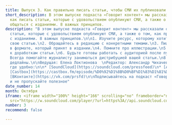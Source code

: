 ```yaml
---
title: Выпуск 3. Как правильно писать статьи, чтобы СМИ их публиковали
short_description: В этом выпуске подкаста «Говорит контент» мы рассказали о том,
  как писать статьи, которые с удовольствием опубликуют СМИ, а также о том, как правильно
  общаться с изданиями. 8 важных принципов.
description: "В этом выпуске подкаста «Говорит контент» мы рассказали о том, как писать
  статьи, которые с удовольствием опубликуют СМИ, а также о том, как правильно общаться
  с изданиями. 8 важных принципов.\n\n1. Изучите ресурс, которому хотите предложить
  свою статью.\n2. Обращайтесь в редакцию с конкретными темами.\n3. Пишите статьи
  в формате, который принят в издании.\n4. Помните про иллюстрации.\n5. Будьте готовы
  к доработкам статьи.\n6. Будьте готовы работать с аудиторией после публикации статьи.\n7.
  Всегда помогайте журналисту заниматься дистрибуцией вашей статьи.\n8. Соблюдайте
  дедлайны.\n\nВедущая: Елена Локтионова  \nРедактор: Александр Чихачев\n\n  \nСлушайте,
  где удобно:\n\n* [SoundCloud](https://soundcloud.com/pressfeed)\n* [Apple Podcasts](https://podcasts.apple.com/ru/podcast/%D0%B3%D0%BE%D0%B2%D0%BE%D1%80%D0%B8%D1%82-%D0%BA%D0%BE%D0%BD%D1%82%D0%B5%D0%BD%D1%82/id1482575931)\n*
  [Castbox](https://castbox.fm/episode/%D0%92%D1%8B%D0%BF%D1%83%D1%81%D0%BA-3.-%D0%9A%D0%B0%D0%BA-%D0%BF%D1%80%D0%B0%D0%B2%D0%B8%D0%BB%D1%8C%D0%BD%D0%BE-%D0%BF%D0%B8%D1%81%D0%B0%D1%82%D1%8C-%D1%81%D1%82%D0%B0%D1%82%D1%8C%D0%B8%2C-%D1%87%D1%82%D0%BE%D0%B1%D1%8B-%D0%A1%D0%9C%D0%98-%D0%B8%D1%85-%D0%BF%D1%83%D0%B1%D0%BB%D0%B8%D0%BA%D0%BE%D0%B2%D0%B0%D0%BB%D0%B8-id2408884-id193417414?country=ru)\n*
  [ВКонтакте](https://vk.com/prsfd)\n\nПодписывайтесь на подкаст «Говорит контент»
  и не пропускайте полезное"
date_number: 14
month: Октября
iframe: <iframe width="100%" height="166" scrolling="no" frameborder="no" allow="autoplay"
  src="https://w.soundcloud.com/player/?url=https%3A//api.soundcloud.com/tracks/694365922&color=%23ff5500&auto_play=false&hide_related=false&show_comments=true&show_user=true&show_reposts=false&show_teaser=true"></iframe>
number: 3
recommend: false

---
```

